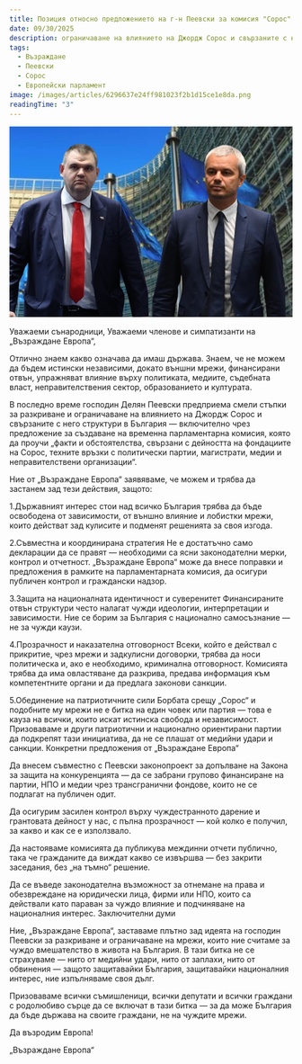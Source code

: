 ```yaml
---
title: Позиция относно предложението на г-н Пеевски за комисия "Сорос"
date: 09/30/2025
description: ограничаване на влиянието на Джордж Сорос и свързаните с него структури в България — включително чрез предложение за създаване на временна парламентарна комисия, която да проучи „факти и обстоятелства, свързани с дейността на фондациите на Сорос, техните връзки с политически партии, магистрати, медии и неправителствени организации“.
tags:
  - Възраждане
  - Пеевски
  - Сорос
  - Европейски парламент
image: /images/articles/6296637e24ff981023f2b1d15ce1e8da.png
readingTime: "3"
---
```


![preview](/images/articles/6296637e24ff981023f2b1d15ce1e8da.png)

Уважаеми сънародници,
Уважаеми членове и симпатизанти на „Възраждане Европа“,

Отлично знаем какво означава да имаш държава. Знаем, че не можем да бъдем истински независими, докато външни мрежи, финансирани отвън, упражняват влияние върху политиката, медиите, съдебната власт, неправителствения сектор, образованието и културата.

В последно време господин Делян Пеевски предприема смели стъпки за разкриване и ограничаване на влиянието на Джордж Сорос и свързаните с него структури в България — включително чрез предложение за създаване на временна парламентарна комисия, която да проучи „факти и обстоятелства, свързани с дейността на фондациите на Сорос, техните връзки с политически партии, магистрати, медии и неправителствени организации“.

Ние от „Възраждане Европа“ заявяваме, че можем и трябва да застанем зад тези действия, защото:

1.Държавният интерес стои над всичко
България трябва да бъде освободена от зависимости, от външно влияние и лобистки мрежи, които действат зад кулисите и подменят решенията за своя изгода.

2.Съвместна и координирана стратегия
Не е достатъчно само декларации да се правят — необходими са ясни законодателни мерки, контрол и отчетност. „Възраждане Европа“ може да внесе поправки и предложения в рамките на парламентарната комисия, да осигури публичен контрол и граждански надзор.

3.Защита на националната идентичност и суверенитет
Финансираните отвън структури често налагат чужди идеологии, интерпретации и зависимости. Ние се борим за България с национално самосъзнание — не за чужди каузи.

4.Прозрачност и наказателна отговорност
Всеки, който е действал с прикритие, чрез мрежи и задкулисни договорки, трябва да носи политическа и, ако е необходимо, криминална отговорност. Комисията трябва да има овластяване да разкрива, предава информация към компетентните органи и да предлага законови санкции.

5.Обединение на патриотичните сили
Борбата срещу „Сорос“ и подобните му мрежи не е битка на един човек или партия — това е кауза на всички, които искат истинска свобода и независимост. Призоваваме и други патриотични и национално ориентирани партии да подкрепят тази инициатива, да не се плашат от медийни удари и санкции.
Конкретни предложения от „Възраждане Европа“

Да внесем съвместно с Пеевски законопроект за допълване на Закона за защита на конкуренцията — да се забрани групово финансиране на партии, НПО и медии чрез трансгранични фондове, които не се подлагат на публичен одит.

Да осигурим засилен контрол върху чуждестранното дарение и грантовата дейност у нас, с пълна прозрачност — кой колко е получил, за какво и как се е използвало.

Да настояваме комисията да публикува междинни отчети публично, така че гражданите да виждат какво се извършва — без закрити заседания, без „на тъмно“ решение.

Да се въведе законодателна възможност за отнемане на права и обезвреждане на юридически лица, фирми или НПО, които са действали като параван за чуждо влияние и подчиняване на националния интерес.
Заключителни думи

Ние, „Възраждане Европа“, заставаме плътно зад идеята на господин Пеевски за разкриване и ограничаване на мрежи, които ние считаме за чуждо вмешателство в живота на България. В тази битка не се страхуваме — нито от медийни удари, нито от заплахи, нито от обвинения — защото защитавайки България, защитавайки националния интерес, ние изпълняваме своя дълг.

Призоваваме всички съмишленици, всички депутати и всички граждани с родолюбиво сърце да се включат в тази битка — за да може България да бъде държава на своите граждани, не на чуждите мрежи.

Да възродим Европа!

„Възраждане Европа“